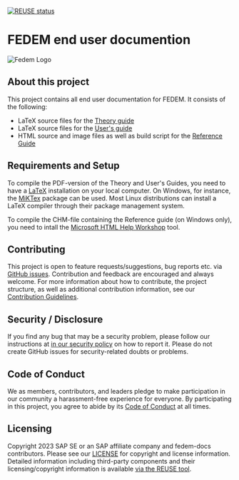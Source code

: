 <!---
  SPDX-FileCopyrightText: 2023 SAP SE

  SPDX-License-Identifier: Apache-2.0

  This file is part of FEDEM - https://openfedem.org
--->

[![REUSE status](https://api.reuse.software/badge/github.com/SAP/fedem-docs)](https://api.reuse.software/info/github.com/SAP/fedem-docs)

# FEDEM end user documention

![Fedem Logo](https://github.com/SAP/fedem-foundation/blob/main/cfg/FedemLogo.png)

## About this project

This project contains all end user documentation for FEDEM.
It consists of the following:

- LaTeX source files for the [Theory guide](src/TheoryGuide/)
- LaTeX source files for the [User's guide](src/UsersGuide/)
- HTML source and image files as well as build script for the [Reference Guide](src/ReferenceGuide/)

## Requirements and Setup

To compile the PDF-version of the Theory and User's Guides,
you need to have a [LaTeX](https://www.latex-project.org/) installation on your local computer.
On Windows, for instance, the [MiKTex](https://miktex.org/) package can be used.
Most Linux distributions can install a LaTeX compiler through their package management system.

To compile the CHM-file containing the Reference guide (on Windows only), you need to intall the
[Microsoft HTML Help Workshop](https://learn.microsoft.com/en-us/previous-versions/windows/desktop/htmlhelp/microsoft-html-help-downloads) tool.

## Contributing

This project is open to feature requests/suggestions, bug reports etc. via [GitHub issues](https://github.com/SAP/fedem-docs/issues). Contribution and feedback are encouraged and always welcome. For more information about how to contribute, the project structure, as well as additional contribution information, see our [Contribution Guidelines](CONTRIBUTING.md).

## Security / Disclosure

If you find any bug that may be a security problem, please follow our instructions at [in our security policy](https://github.com/SAP/fedem-docs/security/policy) on how to report it. Please do not create GitHub issues for security-related doubts or problems.

## Code of Conduct

We as members, contributors, and leaders pledge to make participation in our community a harassment-free experience for everyone. By participating in this project, you agree to abide by its [Code of Conduct](https://github.com/SAP/.github/blob/main/CODE_OF_CONDUCT.md) at all times.

## Licensing

Copyright 2023 SAP SE or an SAP affiliate company and fedem-docs contributors. Please see our [LICENSE](LICENSE) for copyright and license information. Detailed information including third-party components and their licensing/copyright information is available [via the REUSE tool](https://api.reuse.software/info/github.com/SAP/fedem-docs).
